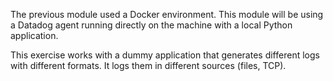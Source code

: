 The previous module used a Docker environment. This module will be using a Datadog agent running directly on the machine with a local Python application.

This exercise works with a dummy application that generates different logs with different formats. It logs them in different sources (files, TCP).
